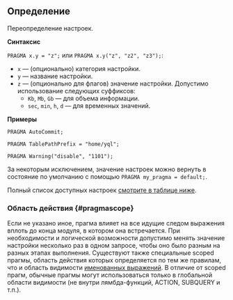 ## Определение

Переопределение настроек.

**Синтаксис**

`PRAGMA x.y = "z";` или `PRAGMA x.y("z", "z2", "z3");`:

* `x` — (опционально) категория настройки.
* `y` — название настройки.
* `z` — (опционально для флагов) значение настройки. Допустимо использование следующих суффиксов:
    * `Kb`, `Mb`, `Gb` — для объема информации.
    * `sec`, `min`, `h`, `d` — для временных значений.

**Примеры**

``` yql
PRAGMA AutoCommit;
```

``` yql
PRAGMA TablePathPrefix = "home/yql";
```

``` yql
PRAGMA Warning("disable", "1101");
```

За некоторым исключением, значение настроек можно вернуть в состояние по умолчанию с помощью `PRAGMA my_pragma = default;`.

Полный список доступных настроек [смотрите в таблице ниже](#pragmas).

### Область действия {#pragmascope}

Если не указано иное, прагма влияет на все идущие следом выражения вплоть до конца модуля, в котором она встречается.
При необходимости и логической возможности допустимо менять значение настройки несколько раз в одном запросе, чтобы оно было разным на разных этапах выполнения.
Существуют также специальные scoped прагмы, область действия которых определяется по тем же правилам, что и область видимости [именованных выражений](../../expressions.md#named-nodes).
В отличие от scoped прагм, обычные прагмы могут использоваться только в глобальной области видимости (не внутри лямбда-функций, ACTION, SUBQUERY и т.п.).